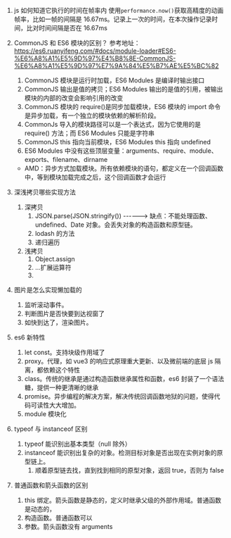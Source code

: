 1. js 如何知道它执行的时间在帧率内
   使用`performance.now()`获取高精度的动画帧率，比如一帧的间隔是 16.67ms。记录上一次的时间，在本次操作记录时间，比对时间间隔是否在 16.67ms
2. CommonJS 和 ES6 模块的区别？
   参考地址：https://es6.ruanyifeng.com/#docs/module-loader#ES6-%E6%A8%A1%E5%9D%97%E4%B8%8E-CommonJS-%E6%A8%A1%E5%9D%97%E7%9A%84%E5%B7%AE%E5%BC%82

   1. CommonJS 模块是运行时加载，ES6 Modules 是编译时输出接口
   2. CommonJS 输出是值的拷贝；ES6 Modules 输出的是值的引用，被输出模块的内部的改变会影响引用的改变
   3. CommonJS 模块的 require()是同步加载模块，ES6 模块的 import 命令是异步加载，有一个独立的模块依赖的解析阶段。
   4. CommonJs 导入的模块路径可以是一个表达式，因为它使用的是 require() 方法；而 ES6 Modules 只能是字符串
   5. CommonJS this 指向当前模块，ES6 Modules this 指向 undefined
   6. ES6 Modules 中没有这些顶层变量：arguments、require、module、exports、filename、dirname

   - AMD：异步方式加载模块。所有依赖模块的语句，都定义在一个回调函数中，等到模块加载完成之后，这个回调函数才会运行

3. 深浅拷贝哪些实现方法
   1. 深拷贝
      1. JSON.parse(JSON.stringify()) ------> 缺点：不能处理函数、undefined、Date 对象。会丢失对象的构造函数和原型链。
      2. lodash 的方法
      3. 递归遍历
   2. 浅拷贝
      1. Object.assign
      2. ...扩展运算符
      3.
4. 图片是怎么实现懒加载的
   1. 监听滚动事件。
   2. 判断图片是否快要到达视窗了
   3. 如快到达了，渲染图片。
5. es6 新特性
   1. let const。支持块级作用域了
   2. proxy。代理，如 vue3 的响应式原理重大更新、以及微前端的底层 js 隔离，都依赖这个特性
   3. class。传统的继承是通过构造函数继承属性和函数，es6 封装了一个语法糖，提供一种更清晰的继承
   4. promise。异步编程的解决方案，解决传统回调函数地狱的问题，使得代码可读性大大增加。
   5. module 模块化
6. typeof 与 instanceof 区别
   1. typeof 能识别出基本类型（null 除外）
   2. instanceof 能识别出复杂的对象。检测目标对象是否出现在实例对象的原型链上。
      1. 顺着原型链去找，直到找到相同的原型对象，返回 true，否则为 false
7. 普通函数和箭头函数的区别
   1. this 绑定。箭头函数是静态的，定义时继承父级的外部作用域。普通函数是动态的，
   2. 构造函数。普通函数可以
   3. 参数。箭头函数没有 arguments
